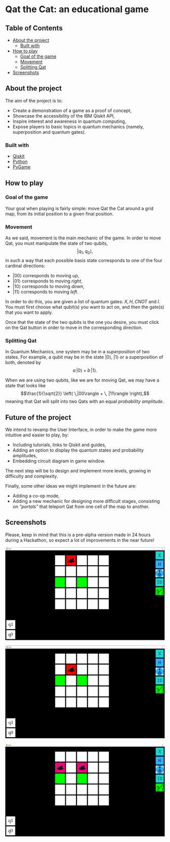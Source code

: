 
# Qat the Cat: an educational game


<!-- TABLE OF CONTENTS -->

## Table of Contents

* [About the project](#about-the-project)
	 * [Built with](#built-with)
* [How to play](#how-to-play)
	* [Goal of the game](#goal-of-the-game)
	* [Movement](#movement)
	* [Splitting Qat](#splitting-qat)
* [Screenshots](#screenshots)



<!-- ABOUT THE PROJECT -->

## About the project

The aim of the project is to:

* Create a demonstration of a game as a proof of concept,
* Showcase the accessibility of the IBM Qiskit API,
* Inspire interest and awareness in quantum computing,
* Expose players to basic topics in quantum mechanics (namely, superposition and quantum gates).

### Built with

* [Qiskit](https://qiskit.org/)
* [Python](https://www.python.org/)
* [PyGame](https://www.djangoproject.com/)

<!-- HOW TO PLAY -->


## How to play

### Goal of the game

Your goal when playing is fairly simple: move Qat the Cat around a grid map, from its initial position to a given final position.

### Movement 
As we said, movement is the main mechanic of the game. In order to move Qat, you must manipulate the state of two qubits,
$$| q_1, q_0 \rangle,$$ in such a way that each possible basis state corresponds to one of the four cardinal directions:
* $|00 \rangle$ corresponds to moving _up_,
* $|01 \rangle$ corresponds to moving _right_,
* $|10 \rangle$ corresponds to moving _down_,
* $|11 \rangle$ corresponds to moving _left_.

In order to do this, you are given a list of quantum gates: $X, H, CNOT$ and $I$. You must first choose what qubit(s) you want to act on, and then the gate(s) that you want to apply.

Once that the state of the two qubits is the one you desire, you must click on the Qat button in order to move in the corresponding direction.

### Splitting Qat

In Quantum Mechanics, one system may be in a _superposition_ of two states. For example, a qubit may be in the state $|0\rangle$, $|1\rangle$ or a superposition of both, denoted by
$$a \,|0\rangle + b\, |1\rangle.$$

When we are using two qubits, like we are for moving Qat, we may have a state that looks like
$$\frac{1}{\sqrt{2}} \left( \,|00\rangle + \, |11\rangle \right),$$
meaning that Qat will split into two Qats with an equal _probability amplitude_.


## Future of the project

We intend to revamp the User Interface, in order to make the game more intuitive and easier to play, by:

* Including tutorials, links to Qiskit and guides,
* Adding an option to display the quantum states and probability amplitudes,
* Embedding circuit diagram in game window.

The next step will be to design and implement more levels, growing in difficulty and complexity.

Finally, some other ideas we might implement in the future are:

* Adding a co-op mode,
* Adding a new mechanic for designing more difficult stages, consisting on _"portals"_ that teleport Qat from one cell of the map to another.


## Screenshots

Please, keep in mind that this is a pre-alpha version made in 24 hours during a Hackathon, so expect a lot of improvements in the near future!

![](https://raw.githubusercontent.com/NandiBee/QCamp/master/Final_3/2.PNG)

![](https://raw.githubusercontent.com/NandiBee/QCamp/master/Final_3/3.PNG)

![](https://raw.githubusercontent.com/NandiBee/QCamp/master/Final_3/4_img.PNG)
